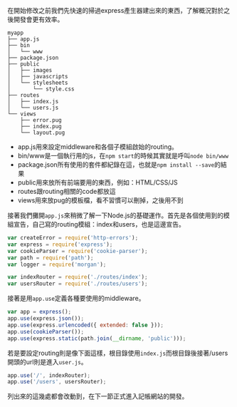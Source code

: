 在開始修改之前我們先快速的掃過express產生器建出來的東西，了解概況對於之後開發會更有效率。

```
myapp
├── app.js
├── bin
│   └── www
├── package.json
├── public
│   ├── images
│   ├── javascripts
│   └── stylesheets
│       └── style.css
├── routes
│   ├── index.js
│   └── users.js
└── views
    ├── error.pug
    ├── index.pug
    └── layout.pug
```

* app.js用來設定middleware和各個子模組啟始的routing。
* bin/www是一個執行用的js，在`npm start`的時候其實就是呼叫`node bin/www`
* package.json所有使用的套件都紀錄在這，也就是`npm install --save`的結果
* public用來放所有前端要用的東西，例如：HTML/CSS/JS
* routes跟routing相關的code都放這
* views用來放pug的模板檔，看不習慣可以刪掉，之後用不到

接著我們攤開`app.js`來稍微了解一下Node.js的基礎運作。首先是各個使用到的模組宣告，自己寫的routing模組：index和users，也是這邊宣告。

```js
var createError = require('http-errors');
var express = require('express');
var cookieParser = require('cookie-parser');
var path = require('path');
var logger = require('morgan');

var indexRouter = require('./routes/index');
var usersRouter = require('./routes/users');
```

接著是用`app.use`定義各種要使用的middleware。

```js
var app = express();
app.use(express.json());
app.use(express.urlencoded({ extended: false }));
app.use(cookieParser());
app.use(express.static(path.join(__dirname, 'public')));
```

若是要設定routing則是像下面這樣，根目錄使用`index.js`而根目錄後接著/users開頭的url則是進入`user.js`。

```js
app.use('/', indexRouter);
app.use('/users', usersRouter);
```

列出來的這幾處都會改動到，在下一節正式進入記帳網站的開發。


